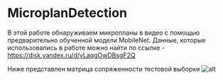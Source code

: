 # MicroplanDetection
В этой работе обнаруживаем микропланы в видео с помощью предварительно обученной модели MobileNet.
Данные, которые использовались в работе можно найти по ссылке - https://disk.yandex.ru/d/vLaqgOwDBsgF2Q


Ниже представлен матрица сопряженности тестовой выборки
![alt](https://github.com/armanhak/MicroplanDetection/blob/master/test_confussion%20matrix.png?raw=true)
